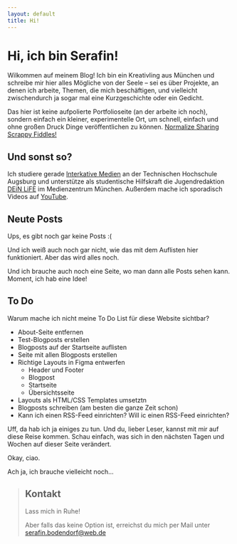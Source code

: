 ```yaml
---
layout: default
title: Hi!
---
```


# Hi, ich bin Serafin!

Wilkommen auf meinem Blog! Ich bin ein Kreativling aus München und schreibe mir hier alles Mögliche von der Seele – sei es über Projekte, an denen ich arbeite, Themen, die mich beschäftigen, und vielleicht zwischendurch ja sogar mal eine Kurzgeschichte oder ein Gedicht.

Das hier ist keine aufpolierte Portfolioseite (an der arbeite ich noch), sondern einfach ein kleiner, experimentelle Ort, um schnell, einfach und ohne großen Druck Dinge veröffentlichen zu können. [Normalize Sharing Scrappy Fiddles!](https://www.todepond.com/wikiblogarden/scrappy-fiddles/sharing/normalising/live/)

## Und sonst so?

Ich studiere gerade [Interkative Medien](https://www.tha.de/Gestaltung/Interaktive-Medien.html) an der Technischen Hochschule Augsburg und unterstütze als studentische Hilfskraft die Jugendredaktion [DEiN LiFE](https://www.deinlife.net/) im Medienzentrum München. Außerdem mache ich sporadisch Videos auf [YouTube](https://www.youtube.de/@serafilmyt).

## Neute Posts

Ups, es gibt noch gar keine Posts :\(

Und ich weiß auch noch gar nicht, wie das mit dem Auflisten hier funktioniert. Aber das wird alles noch.

Und ich brauche auch noch eine Seite, wo man dann alle Posts sehen kann. Moment, ich hab eine Idee!

## To Do
Warum mache ich nicht meine To Do List für diese Website sichtbar?

- About-Seite entfernen
- Test-Blogposts erstellen
- Blogposts auf der Startseite auflisten
- Seite mit allen Blogposts erstellen
- Richtige Layouts in Figma entwerfen
    - Header und Footer
    - Blogpost
    - Startseite 
    - Übersichtsseite
- Layouts als HTML/CSS Templates umsetztn
- Blogposts schreiben (am besten die ganze Zeit schon)
- Kann ich einen RSS-Feed einrichten? Will ic einen RSS-Feed einrichten?

Uff, da hab ich ja einiges zu tun. Und du, lieber Leser, kannst mit mir auf diese Reise kommen. Schau einfach, was sich in den nächsten Tagen und Wochen auf dieser Seite verändert. 

Okay, ciao.

Ach ja, ich brauche vielleicht noch...

> ## Kontakt
> Lass mich in Ruhe! 
>
> Aber falls das keine Option ist, erreichst du mich per Mail unter <serafin.bodendorf@web.de>